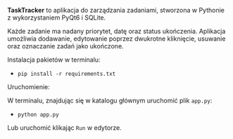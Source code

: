 **TaskTracker** to aplikacja do zarządzania zadaniami, stworzona w Pythonie z wykorzystaniem PyQt6 i SQLite. 

Każde zadanie ma nadany priorytet, datę oraz status ukończenia. Aplikacja umożliwia dodawanie, edytowanie poprzez dwukrotne kliknięcie, usuwanie oraz oznaczanie zadań jako ukończone.

Instalacja pakietów w terminalu:
* `pip install -r requirements.txt`

Uruchomienie:

W terminalu, znajdując się w katalogu głównym uruchomić plik `app.py`: 
* `python app.py`

Lub uruchomić klikając `Run` w edytorze.
